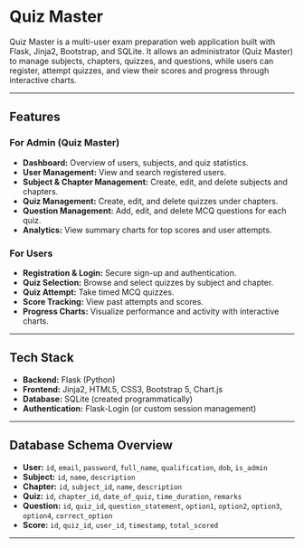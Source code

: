 # Quiz Master

Quiz Master is a multi-user exam preparation web application built with Flask, Jinja2, Bootstrap, and SQLite. It allows an administrator (Quiz Master) to manage subjects, chapters, quizzes, and questions, while users can register, attempt quizzes, and view their scores and progress through interactive charts.

---

## Features

### For Admin (Quiz Master)
- **Dashboard:** Overview of users, subjects, and quiz statistics.
- **User Management:** View and search registered users.
- **Subject & Chapter Management:** Create, edit, and delete subjects and chapters.
- **Quiz Management:** Create, edit, and delete quizzes under chapters.
- **Question Management:** Add, edit, and delete MCQ questions for each quiz.
- **Analytics:** View summary charts for top scores and user attempts.

### For Users
- **Registration & Login:** Secure sign-up and authentication.
- **Quiz Selection:** Browse and select quizzes by subject and chapter.
- **Quiz Attempt:** Take timed MCQ quizzes.
- **Score Tracking:** View past attempts and scores.
- **Progress Charts:** Visualize performance and activity with interactive charts.

---

## Tech Stack

- **Backend:** Flask (Python)
- **Frontend:** Jinja2, HTML5, CSS3, Bootstrap 5, Chart.js
- **Database:** SQLite (created programmatically)
- **Authentication:** Flask-Login (or custom session management)

---

## Database Schema Overview

- **User:** `id`, `email`, `password`, `full_name`, `qualification`, `dob`, `is_admin`
- **Subject:** `id`, `name`, `description`
- **Chapter:** `id`, `subject_id`, `name`, `description`
- **Quiz:** `id`, `chapter_id`, `date_of_quiz`, `time_duration`, `remarks`
- **Question:** `id`, `quiz_id`, `question_statement`, `option1`, `option2`, `option3`, `option4`, `correct_option`
- **Score:** `id`, `quiz_id`, `user_id`, `timestamp`, `total_scored`

---
